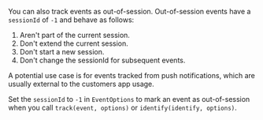 You can also track events as out-of-session. Out-of-session events have a `sessionId` of `-1` and behave as follows:
1. Aren't part of the current session.
2. Don't extend the current session.
3. Don't start a new session.
4. Don't change the sessionId for subsequent events.

A potential use case is for events tracked from push notifications, which are usually external to the customers app usage.

Set the `sessionId` to `-1` in `EventOptions` to mark an event as out-of-session  when you call `track(event, options)` or `identify(identify, options)`.
